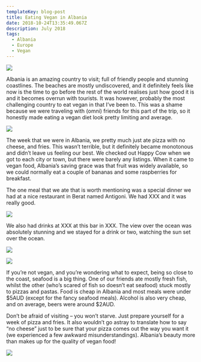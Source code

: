 ```yaml
---
templateKey: blog-post
title: Eating Vegan in Albania
date: 2018-10-24T13:35:49.067Z
description: July 2018
tags:
  - Albania
  - Europe
  - Vegan
---
```

![](/img/img_3466-3.jpg)

Albania is an amazing country to visit; full of friendly people and stunning coastlines. The beaches are mostly undiscovered, and it definitely feels like now is the time to go before the rest of the world realises just how good it is and it becomes overrun with tourists. It was however, probably the most challenging country to eat vegan in that I’ve been to. This was a shame because we were traveling with (omni) friends for this part of the trip, so it honestly made eating a vegan diet look pretty limiting and average.

![](/img/img_9758.jpg)

The week that we were in Albania, we pretty much just ate pizza with no cheese, and fries. This wasn’t terrible, but it definitely became monotonous and didn’t leave us feeling our best. We checked out Happy Cow when we got to each city or town, but there were barely any listings. When it came to vegan food, Albania’s saving grace was that fruit was widely available, so we could normally eat a couple of bananas and some raspberries for breakfast.

The one meal that we ate that is worth mentioning was a special dinner we had at a nice restaurant in Berat named Antigoni. We had XXX and it was really good.

![](/img/img_9589.jpg)

We also had drinks at XXX at this bar in XXX. The view over the ocean was absolutely stunning and we stayed for a drink or two, watching the sun set over the ocean.

![](/img/img_9727.jpg)

![](/img/img_9719.jpg)

If you’re not vegan, and you’re wondering what to expect, being so close to the coast, seafood is a big thing. One of our friends ate mostly fresh fish, whilst the other (who’s scared of fish so doesn’t eat seafood) stuck mostly to pizzas and pastas. Food is cheap in Albania and most meals were under $5AUD (except for the fancy seafood meals). Alcohol is also very cheap, and on average, beers were around $2AUD.

Don’t be afraid of visiting – you won’t starve. Just prepare yourself for a week of pizza and fries. It also wouldn’t go astray to translate how to say “no cheese” just to be sure that your pizza comes out the way you want it (we experienced a few awkward misunderstandings). Albania’s beauty more than makes up for the quality of vegan food!



![](/img/img_9631.jpg)
